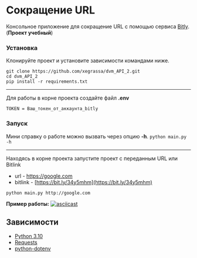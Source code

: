 # Сокращение URL

Консольное приложение для сокращение URL с помощью сервиса [Bitly](https://bitly.com/). (**Проект учебный**)

### Установка

Клонируйте проект и установите зависимости командами ниже.

```
git clone https://github.com/xegrassa/dvm_API_2.git
cd dvm_API_2
pip install -r requirements.txt
```
***
Для работы в корне проекта создайте файл **.env**
```
TOKEN = Ваш_токен_от_аккаунта_bitly
```

### Запуск

Мини справку о работе можно вызвать через опцию **-h**. `python main.py -h`
***
Находясь в корне проекта запустите проект с переданным URL или Bitlink
- url - https://google.com 
- bitlink - [https://bit.ly/34y5mhm](https://bit.ly/34y5mhm)
```
python main.py http://google.com
```

**Пример работы:**
[![asciicast](https://asciinema.org/a/475885.svg)](https://asciinema.org/a/475885)


## Зависимости

* [Python 3.10](https://www.python.org/)
* [Requests](https://docs.python-requests.org/en/latest/)
* [python-dotenv](https://github.com/theskumar/python-dotenv)